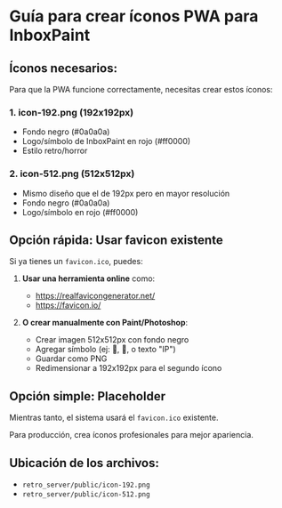 # Guía para crear íconos PWA para InboxPaint

## Íconos necesarios:

Para que la PWA funcione correctamente, necesitas crear estos íconos:

### 1. icon-192.png (192x192px)
- Fondo negro (#0a0a0a)
- Logo/símbolo de InboxPaint en rojo (#ff0000)
- Estilo retro/horror

### 2. icon-512.png (512x512px)
- Mismo diseño que el de 192px pero en mayor resolución
- Fondo negro (#0a0a0a)
- Logo/símbolo en rojo (#ff0000)

## Opción rápida: Usar favicon existente

Si ya tienes un `favicon.ico`, puedes:

1. **Usar una herramienta online** como:
   - https://realfavicongenerator.net/
   - https://favicon.io/
   
2. **O crear manualmente con Paint/Photoshop**:
   - Crear imagen 512x512px con fondo negro
   - Agregar símbolo (ej: 📨, 🎨, o texto "IP")
   - Guardar como PNG
   - Redimensionar a 192x192px para el segundo ícono

## Opción simple: Placeholder

Mientras tanto, el sistema usará el `favicon.ico` existente.

Para producción, crea íconos profesionales para mejor apariencia.

## Ubicación de los archivos:
- `retro_server/public/icon-192.png`
- `retro_server/public/icon-512.png`
